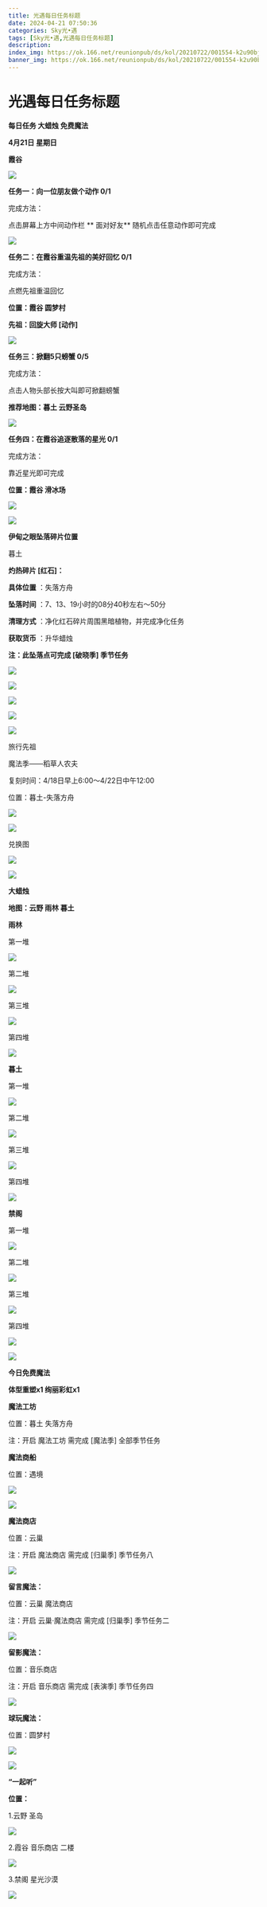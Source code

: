 ```yaml
---
title: 光遇每日任务标题
date: 2024-04-21 07:50:36
categories: Sky光•遇
tags: [Sky光•遇,光遇每日任务标题]
description: 
index_img: https://ok.166.net/reunionpub/ds/kol/20210722/001554-k2u90bj7ay.png?imageView&thumbnail=600x0&type=jpg
banner_img: https://ok.166.net/reunionpub/ds/kol/20210722/001554-k2u90bj7ay.png?imageView&thumbnail=600x0&type=jpg
---
```

# 光遇每日任务标题
**每日任务 大蜡烛 免费魔法**

 **4月21日 星期日**

 **霞谷**

![](https://img.166.net/reunionpub/ds/kol/20240421/001759-hl6qvyme0a.jpg)

 **任务一：向一位朋友做个动作 0/1**

完成方法：

点击屏幕上方中间动作栏 **  面对好友** 随机点击任意动作即可完成

![](https://img.166.net/reunionpub/ds/kol/20240421/000355-4o75kyh0a3.jpeg)

 **任务二：在霞谷重温先祖的美好回忆 0/1**

完成方法：

点燃先祖重温回忆

 **位置：霞谷 圆梦村**

 **先祖：回旋大师 [动作]**

![](https://img.166.net/reunionpub/ds/kol/20240421/000735-gspuwhoyrd.jpeg)

 **任务三：掀翻5只螃蟹 0/5**

完成方法：

点击人物头部长按大叫即可掀翻螃蟹

 **推荐地图：暮土 云野圣岛**

![](https://img.166.net/reunionpub/ds/kol/20240421/000837-mcn4ju9vet.jpg)

 **任务四：在霞谷追逐散落的星光 0/1**

完成方法：

靠近星光即可完成

 **位置：霞谷 滑冰场**

![](https://img.166.net/reunionpub/ds/kol/20240421/000851-5mqu4p80cf.jpeg)

![](https://img.166.net/reunionpub/ds/kol/20240127/072230-kr6zdftygs.png)

 **伊甸之眼坠落碎片位置**

暮土

 **灼热碎片 [红石]：**

 **具体位置** ：失落方舟

 **坠落时间** ：7、13、19小时的08分40秒左右～50分

 **清理方式** ：净化红石碎片周围黑暗植物，并完成净化任务

 **获取货币** ：升华蜡烛

 **注：此坠落点可完成  [破晓季] 季节任务**

![](https://img.166.net/reunionpub/ds/kol/20240420/235424-7ycjerg40o.jpeg)

![](https://img.166.net/reunionpub/ds/kol/20240420/235430-tohduwynl9.jpg)

![](https://img.166.net/reunionpub/ds/kol/20240420/235437-npds2ealg1.jpeg)

![](https://img.166.net/reunionpub/ds/kol/20240420/235448-mbut6k30w7.jpeg)

![](https://img.166.net/reunionpub/ds/kol/20240127/072300-y4gsrkwvcm.png)

旅行先祖

魔法季——稻草人农夫

复刻时间：4/18日早上6:00～4/22日中午12:00

位置：暮土-失落方舟

![](https://img.166.net/reunionpub/ds/kol/20240418/000039-7nfm9q18wb.jpeg)

![](https://img.166.net/reunionpub/ds/kol/20240418/000045-uo4srtj3qc.jpg)

兑换图

![](https://img.166.net/reunionpub/ds/kol/20240421/001822-jfmci0qdsb.jpg)

![](https://img.166.net/reunionpub/ds/kol/20240127/072300-y4gsrkwvcm.png)

 **大蜡烛**

 **地图：云野 雨林 暮土**

 **雨林**

第一堆

![](https://img.166.net/reunionpub/ds/kol/20240420/235606-ld8t32havs.jpg)

第二堆

![](https://img.166.net/reunionpub/ds/kol/20240420/235612-7i1t26yeld.jpg)

第三堆

![](https://img.166.net/reunionpub/ds/kol/20240420/235619-13hs6givby.jpg)

第四堆

![](https://img.166.net/reunionpub/ds/kol/20240420/235627-1cujs860t3.jpg)

 **暮土**

第一堆

![](https://img.166.net/reunionpub/ds/kol/20240420/235637-hz9n8cspir.jpg)

第二堆

![](https://img.166.net/reunionpub/ds/kol/20240420/235643-d2agfzn5ri.jpg)

第三堆

![](https://img.166.net/reunionpub/ds/kol/20240420/235648-wnjb5ds8h4.jpg)

第四堆

![](https://img.166.net/reunionpub/ds/kol/20240420/235654-qwspktuoe3.jpg)

 **禁阁**

第一堆

![](https://img.166.net/reunionpub/ds/kol/20240420/235704-1t8lv09s35.jpg)

第二堆

![](https://img.166.net/reunionpub/ds/kol/20240420/235709-ise62fl4cd.jpg)

第三堆

![](https://img.166.net/reunionpub/ds/kol/20240420/235715-6tgae2fc7b.jpg)

第四堆

![](https://img.166.net/reunionpub/ds/kol/20240420/235722-ulp459am6f.jpg)

 **![](https://img.166.net/reunionpub/ds/kol/20231014/004048-gyt2imp830.png)**

 **今日免费魔法**

 **体型重塑x1 绚丽彩虹x1**

 **魔法工坊**

位置：暮土 失落方舟

注：开启 魔法工坊 需完成 [魔法季] 全部季节任务

 **魔法商船**

位置：遇境

 **![](https://img.166.net/reunionpub/ds/kol/20231014/004605-qmuiowanf4.png)**

![](https://img.166.net/reunionpub/ds/kol/20240420/235758-umh64w9ty8.jpg)

 **魔法商店**

位置：云巢

注：开启 魔法商店 需完成 [归巢季] 季节任务八

![](https://img.166.net/reunionpub/ds/kol/20240420/235749-t9yflvgkpe.jpg)

 **留言魔法：**

位置：云巢 魔法商店

注：开启 云巢·魔法商店 需完成 [归巢季] 季节任务二

![](https://img.166.net/reunionpub/ds/kol/20240104/233540-rs5n8klws2.jpg)

 **留影魔法：**

位置：音乐商店

注：开启 音乐商店 需完成 [表演季] 季节任务四

![](https://img.166.net/reunionpub/ds/kol/20240419/235423-de5q30pflm.jpeg)

 **球玩魔法：**

位置：圆梦村

 **![](https://img.166.net/reunionpub/ds/kol/20231014/005022-4hnlvzm7iu.png)**

 **![](https://img.166.net/reunionpub/ds/kol/20231220/070757-w9oeg612sl.png)**

 **“一起听”**

 **位置：**

1.云野 圣岛

**![](https://img.166.net/reunionpub/ds/kol/20231220/071109-so6aef3jyr.jpeg)**

2.霞谷 音乐商店 二楼

**![](https://img.166.net/reunionpub/ds/kol/20231220/071120-naym3f5u4g.jpeg)**

3.禁阁 星光沙漠

 **![](https://img.166.net/reunionpub/ds/kol/20231220/071136-p6b05krfu4.png)**

